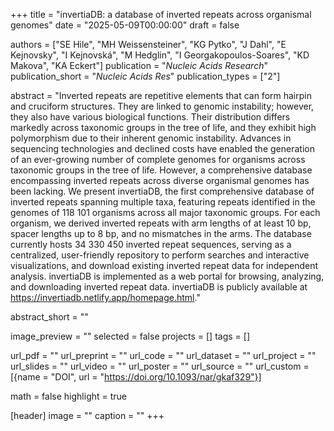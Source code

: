 +++
title = "invertiaDB: a database of inverted repeats across organismal genomes"
date = "2025-05-09T00:00:00"
draft = false

authors = ["SE Hile", "MH Weissensteiner", "KG Pytko", "J Dahl", "E Kejnovsky", "I Kejnovská", "M Hedglin", "I Georgakopoulos-Soares", "KD Makova", "KA Eckert"]
publication = "_Nucleic Acids Research_"
publication_short = "_Nucleic Acids Res_"
publication_types = ["2"]

abstract = "Inverted repeats are repetitive elements that can form hairpin and cruciform structures. They are linked to genomic instability; however, they also have various biological functions. Their distribution differs markedly across taxonomic groups in the tree of life, and they exhibit high polymorphism due to their inherent genomic instability. Advances in sequencing technologies and declined costs have enabled the generation of an ever-growing number of complete genomes for organisms across taxonomic groups in the tree of life. However, a comprehensive database encompassing inverted repeats across diverse organismal genomes has been lacking. We present invertiaDB, the first comprehensive database of inverted repeats spanning multiple taxa, featuring repeats identified in the genomes of 118 101 organisms across all major taxonomic groups. For each organism, we derived inverted repeats with arm lengths of at least 10 bp, spacer lengths up to 8 bp, and no mismatches in the arms. The database currently hosts 34 330 450 inverted repeat sequences, serving as a centralized, user-friendly repository to perform searches and interactive visualizations, and download existing inverted repeat data for independent analysis. invertiaDB is implemented as a web portal for browsing, analyzing, and downloading inverted repeat data. invertiaDB is publicly available at https://invertiadb.netlify.app/homepage.html."

abstract_short = ""

image_preview = ""
selected = false
projects = []
tags = []

url_pdf = ""
url_preprint = ""
url_code = ""
url_dataset = ""
url_project = ""
url_slides = ""
url_video = ""
url_poster = ""
url_source = ""
url_custom = [{name = "DOI", url = "https://doi.org/10.1093/nar/gkaf329"}]

math = false
highlight = true

[header]
image = ""
caption = ""
+++
